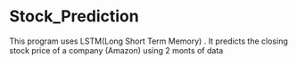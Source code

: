 # Stock_Prediction
This program uses LSTM(Long Short Term Memory) . It predicts the closing stock price of a company (Amazon) using 2 monts of data
